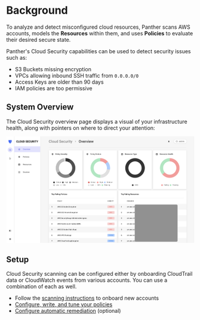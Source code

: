 # Background

To analyze and detect misconfigured cloud resources, Panther scans AWS accounts, models the **Resources** within them, and uses **Policies** to evaluate their desired secure state.

Panther's Cloud Security capabilities can be used to detect security issues such as:

- S3 Buckets missing encryption
- VPCs allowing inbound SSH traffic from `0.0.0.0/0`
- Access Keys are older than 90 days
- IAM policies are too permissive

## System Overview

The Cloud Security overview page displays a visual of your infrastructure health, along with pointers on where to direct your attention:

![](../.gitbook/assets/cloud-security-overview-new.png)

## Setup

Cloud Security scanning can be configured either by onboarding CloudTrail data or CloudWatch events from various accounts. You can use a combination of each as well.

* Follow the [scanning instructions](scanning/README.md) to onboard new accounts
* [Configure, write, and tune your policies](policies/README.md)
* [Configure automatic remediation](automatic-remediation/README.md) (optional)
